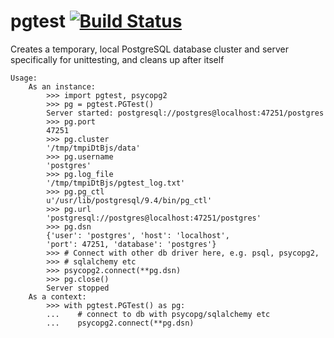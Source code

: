 # pgtest [![Build Status](https://travis-ci.org/jamesnunn/pgtest.svg?branch=master)](https://travis-ci.org/jamesnunn/pgtest)

Creates a temporary, local PostgreSQL database cluster and server specifically for unittesting, and cleans up after itself
```
Usage:
    As an instance:
        >>> import pgtest, psycopg2
        >>> pg = pgtest.PGTest()
        Server started: postgresql://postgres@localhost:47251/postgres
        >>> pg.port
        47251
        >>> pg.cluster
        '/tmp/tmpiDtBjs/data'
        >>> pg.username
        'postgres'
        >>> pg.log_file
        '/tmp/tmpiDtBjs/pgtest_log.txt'
        >>> pg.pg_ctl
        u'/usr/lib/postgresql/9.4/bin/pg_ctl'
        >>> pg.url
        'postgresql://postgres@localhost:47251/postgres'
        >>> pg.dsn
        {'user': 'postgres', 'host': 'localhost',
        'port': 47251, 'database': 'postgres'}
        >>> # Connect with other db driver here, e.g. psql, psycopg2,
        >>> # sqlalchemy etc
        >>> psycopg2.connect(**pg.dsn)
        >>> pg.close()
        Server stopped
    As a context:
        >>> with pgtest.PGTest() as pg:
        ...    # connect to db with psycopg/sqlalchemy etc
        ...    psycopg2.connect(**pg.dsn)
```
